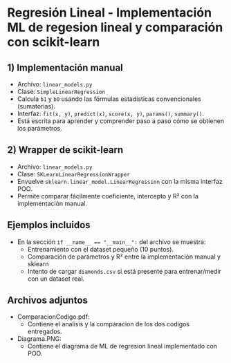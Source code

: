 # Regresión Lineal - Implementación ML de regesion lineal y comparación con scikit-learn


## 1) Implementación manual 
- Archivo: `linear_models.py`
- Clase: `SimpleLinearRegression`
- Calcula `b1` y `b0` usando las fórmulas estadísticas convencionales (sumatorias).
- Interfaz: `fit(x, y)`, `predict(x)`, `score(x, y)`, `params()`, `summary()`.
- Está escrita para aprender y comprender paso a paso cómo se obtienen los parámetros.

## 2) Wrapper de scikit-learn 
- Archivo: `linear_models.py`
- Clase: `SKLearnLinearRegressionWrapper`
- Envuelve `sklearn.linear_model.LinearRegression` con la misma interfaz POO.
- Permite comparar fácilmente coeficiente, intercepto y R² con la implementación manual.

## Ejemplos incluidos
- En la sección `if __name__ == "__main__":` del archivo se muestra:
  - Entrenamiento con el dataset pequeño (10 puntos).
  - Comparación de parámetros y R² entre la implementación manual y sklearn 
  - Intento de cargar `diamonds.csv` si está presente para entrenar/medir con un dataset real.

## Archivos adjuntos

- ComparacionCodigo.pdf:
  - Contiene el analisis y la comparacion de los dos codigos entregados.
- Diagrama.PNG:
  - Contiene el diagrama de ML de regresion lineal implementado con POO.
